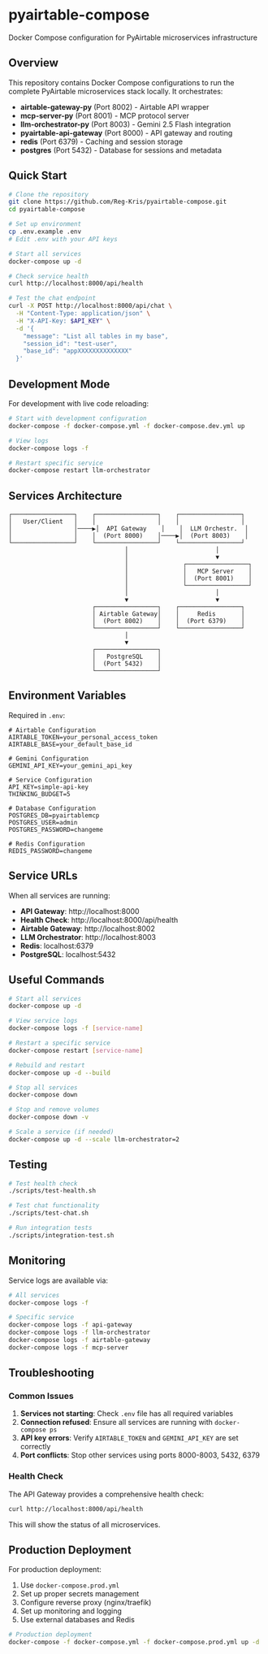 # pyairtable-compose

Docker Compose configuration for PyAirtable microservices infrastructure

## Overview

This repository contains Docker Compose configurations to run the complete PyAirtable microservices stack locally. It orchestrates:

- **airtable-gateway-py** (Port 8002) - Airtable API wrapper
- **mcp-server-py** (Port 8001) - MCP protocol server
- **llm-orchestrator-py** (Port 8003) - Gemini 2.5 Flash integration
- **pyairtable-api-gateway** (Port 8000) - API gateway and routing
- **redis** (Port 6379) - Caching and session storage
- **postgres** (Port 5432) - Database for sessions and metadata

## Quick Start

```bash
# Clone the repository
git clone https://github.com/Reg-Kris/pyairtable-compose.git
cd pyairtable-compose

# Set up environment
cp .env.example .env
# Edit .env with your API keys

# Start all services
docker-compose up -d

# Check service health
curl http://localhost:8000/api/health

# Test the chat endpoint
curl -X POST http://localhost:8000/api/chat \
  -H "Content-Type: application/json" \
  -H "X-API-Key: $API_KEY" \
  -d '{
    "message": "List all tables in my base",
    "session_id": "test-user",
    "base_id": "appXXXXXXXXXXXXXX"
  }'
```

## Development Mode

For development with live code reloading:

```bash
# Start with development configuration
docker-compose -f docker-compose.yml -f docker-compose.dev.yml up

# View logs
docker-compose logs -f

# Restart specific service
docker-compose restart llm-orchestrator
```

## Services Architecture

```
┌─────────────────┐    ┌─────────────────┐    ┌─────────────────┐
│   User/Client   │    │                 │    │                 │
│                 │────▶│  API Gateway    │    │  LLM Orchestr.  │
│                 │    │  (Port 8000)    │────▶│  (Port 8003)    │
└─────────────────┘    └─────────────────┘    └─────────────────┘
                                │                        │
                                │                        ▼
                                │               ┌─────────────────┐
                                │               │   MCP Server    │
                                │               │  (Port 8001)    │
                                │               └─────────────────┘
                                │                        │
                                ▼                        ▼
                       ┌─────────────────┐    ┌─────────────────┐
                       │ Airtable Gateway│    │     Redis       │
                       │  (Port 8002)    │    │  (Port 6379)    │
                       └─────────────────┘    └─────────────────┘
                                │
                                ▼
                       ┌─────────────────┐
                       │   PostgreSQL    │
                       │  (Port 5432)    │
                       └─────────────────┘
```

## Environment Variables

Required in `.env`:

```env
# Airtable Configuration
AIRTABLE_TOKEN=your_personal_access_token
AIRTABLE_BASE=your_default_base_id

# Gemini Configuration
GEMINI_API_KEY=your_gemini_api_key

# Service Configuration
API_KEY=simple-api-key
THINKING_BUDGET=5

# Database Configuration
POSTGRES_DB=pyairtablemcp
POSTGRES_USER=admin
POSTGRES_PASSWORD=changeme

# Redis Configuration
REDIS_PASSWORD=changeme
```

## Service URLs

When all services are running:

- **API Gateway**: http://localhost:8000
- **Health Check**: http://localhost:8000/api/health
- **Airtable Gateway**: http://localhost:8002
- **LLM Orchestrator**: http://localhost:8003
- **Redis**: localhost:6379
- **PostgreSQL**: localhost:5432

## Useful Commands

```bash
# Start all services
docker-compose up -d

# View service logs
docker-compose logs -f [service-name]

# Restart a specific service
docker-compose restart [service-name]

# Rebuild and restart
docker-compose up -d --build

# Stop all services
docker-compose down

# Stop and remove volumes
docker-compose down -v

# Scale a service (if needed)
docker-compose up -d --scale llm-orchestrator=2
```

## Testing

```bash
# Test health check
./scripts/test-health.sh

# Test chat functionality
./scripts/test-chat.sh

# Run integration tests
./scripts/integration-test.sh
```

## Monitoring

Service logs are available via:

```bash
# All services
docker-compose logs -f

# Specific service
docker-compose logs -f api-gateway
docker-compose logs -f llm-orchestrator
docker-compose logs -f airtable-gateway
docker-compose logs -f mcp-server
```

## Troubleshooting

### Common Issues

1. **Services not starting**: Check `.env` file has all required variables
2. **Connection refused**: Ensure all services are running with `docker-compose ps`
3. **API key errors**: Verify `AIRTABLE_TOKEN` and `GEMINI_API_KEY` are set correctly
4. **Port conflicts**: Stop other services using ports 8000-8003, 5432, 6379

### Health Check

The API Gateway provides a comprehensive health check:

```bash
curl http://localhost:8000/api/health
```

This will show the status of all microservices.

## Production Deployment

For production deployment:

1. Use `docker-compose.prod.yml`
2. Set up proper secrets management
3. Configure reverse proxy (nginx/traefik)
4. Set up monitoring and logging
5. Use external databases and Redis

```bash
# Production deployment
docker-compose -f docker-compose.yml -f docker-compose.prod.yml up -d
```